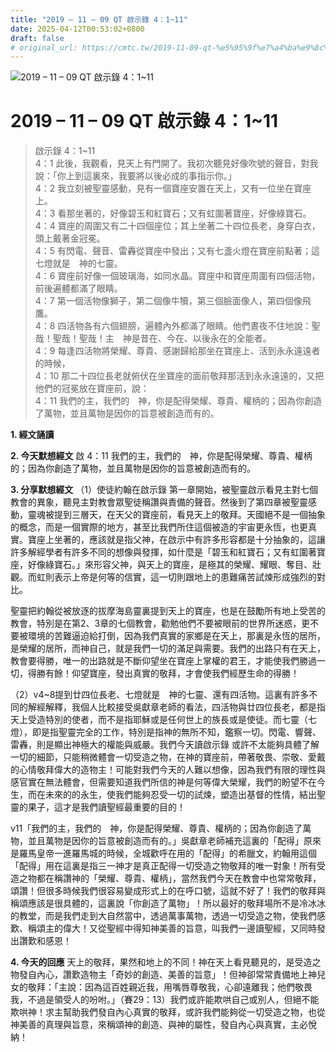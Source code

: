 ```yaml
---
title: "2019 – 11 – 09 QT 啟示錄 4：1~11"
date: 2025-04-12T00:53:02+0800
draft: false
# original_url: https://cmtc.tw/2019-11-09-qt-%e5%95%9f%e7%a4%ba%e9%8c%84-4%ef%bc%9a111
---
```


![2019 – 11 – 09 QT 啟示錄 4：1\~11](/images/qt.jpg   "2019 – 11 – 09 QT 啟示錄 4：1\~11")

# 2019 – 11 – 09 QT 啟示錄 4：1\~11

> 啟示錄 4：1\~11  
> 4：1 此後，我觀看，見天上有門開了。我初次聽見好像吹號的聲音，對我說：「你上到這裏來，我要將以後必成的事指示你。」  
> 4：2 我立刻被聖靈感動，見有一個寶座安置在天上，又有一位坐在寶座上。  
> 4：3 看那坐著的，好像碧玉和紅寶石；又有虹圍著寶座，好像綠寶石。  
> 4：4 寶座的周圍又有二十四個座位；其上坐著二十四位長老，身穿白衣，頭上戴著金冠冕。  
> 4：5 有閃電、聲音、雷轟從寶座中發出；又有七盞火燈在寶座前點著；這七燈就是　神的七靈。  
> 4：6 寶座前好像一個玻璃海，如同水晶。寶座中和寶座周圍有四個活物，前後遍體都滿了眼睛。  
> 4：7 第一個活物像獅子，第二個像牛犢，第三個臉面像人，第四個像飛鷹。  
> 4：8 四活物各有六個翅膀，遍體內外都滿了眼睛。他們晝夜不住地說：聖哉！聖哉！聖哉！主　神是昔在、今在、以後永在的全能者。  
> 4：9 每逢四活物將榮耀、尊貴、感謝歸給那坐在寶座上、活到永永遠遠者的時候，  
> 4：10 那二十四位長老就俯伏在坐寶座的面前敬拜那活到永永遠遠的，又把他們的冠冕放在寶座前，說：  
> 4：11 我們的主，我們的　神，你是配得榮耀、尊貴、權柄的；因為你創造了萬物，並且萬物是因你的旨意被創造而有的。

**1. 經文誦讀**

**2.  今天默想經文**
啟 4：11 我們的主，我們的　神，你是配得榮耀、尊貴、權柄的；因為你創造了萬物，並且萬物是因你的旨意被創造而有的。

**3. 分享默想經文**
（1）使徒約翰在啟示錄 第一章開始，被聖靈啟示看見主對七個教會的異象，聽見主對教會眾聖徒稱讚與責備的聲音。然後到了第四章被聖靈感動，靈魂被提到三層天，在天父的寶座前，看見天上的敬拜。天國絕不是一個抽象的概念，而是一個實際的地方，甚至比我們所住這個被造的宇宙更永恆，也更真實。寶座上坐著的，應該就是指父神，在啟示中有許多形容都是十分抽象的，這讓許多解經學者有許多不同的想像與發揮，如什麼是「碧玉和紅寶石；又有虹圍著寶座，好像綠寶石。」來形容父神，與天上的寶座，是極其的榮耀、耀眼、奪目、壯觀。而虹則表示上帝是何等的信實，這一切則跟地上的患難痛苦試煉形成強烈的對比。

聖靈把約翰從被放逐的拔摩海島靈裏提到天上的寶座，也是在鼓勵所有地上受苦的教會，特別是在第2、3章的七個教會，勸勉他們不要被眼前的世界所迷惑，更不要被環境的苦難逼迫給打倒，因為我們真實的家鄉是在天上，那裏是永恆的居所，是榮耀的居所，而神自己，就是我們一切的滿足與需要。我們的出路只有在天上，教會要得勝，唯一的出路就是不斷仰望坐在寶座上掌權的君王，才能使我們勝過一切，得勝有餘！仰望寶座，發出真實的敬拜，才會使我們經歷生命的得勝！

（2）v4\~8提到廿四位長老、七燈就是　神的七靈、還有四活物。這裏有許多不同的解經解釋，我個人比較接受吳獻章老師的看法，四活物與廿四位長老，都是指天上受造特別的使者，而不是指耶穌或是任何世上的族長或是使徒。而七靈（七燈），即是指聖靈完全的工作，特別是指神的無所不知，鑑察一切。閃電、響聲、雷轟，則是顯出神極大的權能與威嚴。我們今天讀啟示錄 或許不太能夠具體了解一切的細節，只能稍微體會一切受造之物，在神的寶座前，帶著敬畏、崇敬、愛戴的心情敬拜偉大的造物主！可能對我們今天的人難以想像，因為我們有限的理性與感官實在無法體會，但需要知道我們所信的神是何等偉大榮耀，我們的盼望不在今生，而在未來的的永生，使我們能夠忍受一切的試煉，塑造出基督的性情，結出聖靈的果子，這才是我們讀聖經最重要的目的！

v11「我們的主，我們的　神，你是配得榮耀、尊貴、權柄的；因為你創造了萬物，並且萬物是因你的旨意被創造而有的。」吳獻章老師補充這裏的「配得」原來是羅馬皇帝一進羅馬城的時候，全城歡呼在用的「配得」的希臘文，約翰用這個「配得」用在這裏是指三一神才是真正配得一切受造之物敬拜的唯一對象！所有受造之物都在稱讚神的「榮耀、尊貴、權柄」，當然我們今天在教會中也常常敬拜，頌讚！但很多時候我們很容易變成形式上的在呼口號，這就不好了！我們的敬拜與稱頌應該是很具體的，這裏說「你創造了萬物」！所以最好的敬拜場所不是冷冰冰的教堂，而是我們走到大自然當中，透過萬事萬物，透過一切受造之物，使我們感歎、稱頌主的偉大！又從聖經中得知神美善的旨意，叫我們一邊讀聖經，又同時發出讚歎和感恩！

**4. 今天的回應**
天上的敬拜，果然和地上的不同！神在天上看見聽見的，是受造之物發自內心，讚歎造物主「奇妙的創造、美善的旨意」！但神卻常常責備地上神兒女的敬拜：「主說：因為這百姓親近我，用嘴唇尊敬我，心卻遠離我；他們敬畏我，不過是領受人的吩咐。」（賽29：13）我們或許能欺哄自己或別人，但絕不能欺哄神！求主幫助我們發自內心真實的敬拜，或許我們能夠從一切受造之物，也從神美善的真理與旨意，來稱頌神的創造、與神的屬性，發自內心與真實，主必悅納！
